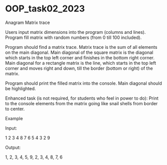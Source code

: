 # OOP_task02_2023
Anagram
Matrix trace

Users input matrix dimensions into the program (columns and lines).
Program fill matrix with random numbers (from 0 till 100 included).

Program should find a matrix trace.
Matrix trace is the sum of all elements on the main diagonal.
Main diagonal of the square matrix is the diagonal which starts in the top left corner and finishes in the bottom right corner.
Main diagonal for a rectangle matrix is the line, which starts in the top left corner and moves right and down, till the border (bottom or right) of the matrix.

Program should print the filled matrix into the console. Main diagonal should be highlighted.

Enhanced task (is not required, for students who feel in power to do):
Print to the console elements from the matrix going like snail shells from border to center.

Example

Input:

1    2    3    4
8    7    6    5
4    3    2    9 

Output:

1, 2, 3, 4, 5, 9, 2, 3, 4, 8, 7, 6
